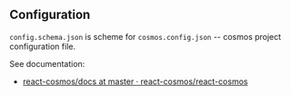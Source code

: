
## Configuration

`config.schema.json` is scheme for `cosmos.config.json` -- cosmos project configuration file.

See documentation:

- [react-cosmos/docs at master · react-cosmos/react-cosmos](https://github.com/react-cosmos/react-cosmos/tree/master/docs#config)
